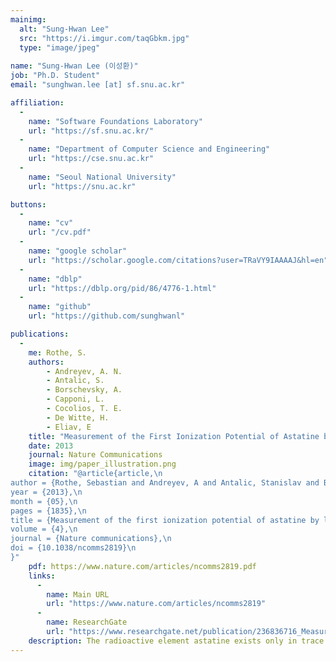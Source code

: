 ```yaml
---
mainimg:
  alt: "Sung-Hwan Lee"
  src: "https://i.imgur.com/taqGbkm.jpg"
  type: "image/jpeg"
  
name: "Sung-Hwan Lee (이성환)"
job: "Ph.D. Student"
email: "sunghwan.lee [at] sf.snu.ac.kr"

affiliation:
  -
    name: "Software Foundations Laboratory"
    url: "https://sf.snu.ac.kr/"
  -
    name: "Department of Computer Science and Engineering"
    url: "https://cse.snu.ac.kr"
  -
    name: "Seoul National University"
    url: "https://snu.ac.kr"

buttons:
  -
    name: "cv"
    url: "/cv.pdf"
  -
    name: "google scholar"
    url: "https://scholar.google.com/citations?user=TRaVY9IAAAAJ&hl=en"
  -
    name: "dblp"
    url: "https://dblp.org/pid/86/4776-1.html"
  -
    name: "github"
    url: "https://github.com/sunghwanl"

publications:
  - 
    me: Rothe, S. 
    authors:
        - Andreyev, A. N. 
        - Antalic, S.
        - Borschevsky, A.
        - Capponi, L.
        - Cocolios, T. E.
        - De Witte, H.
        - Eliav, E
    title: "Measurement of the First Ionization Potential of Astatine by Laser Ionization Spectroscopy"
    date: 2013
    journal: Nature Communications
    image: img/paper_illustration.png
    citation: "@article{article,\n
author = {Rothe, Sebastian and Andreyev, A and Antalic, Stanislav and Borschevsky, Anastasia and Capponi, Luigi and Cocolios, Thomas and De Witte, Hilde and Eliav, Ephraim and Fedorov, D.V. and Fedosseev, Valentin and Fink, D and Fritzsche, s and Ghys, Lars and Huyse, M and Imai, Nobuaki and Kaldor, U and Kudryavtsev, Yu and Koester, Ulli and Lane, J and Wendt, Klaus},\n
year = {2013},\n
month = {05},\n
pages = {1835},\n
title = {Measurement of the first ionization potential of astatine by laser ionization spectroscopy},\n
volume = {4},\n
journal = {Nature communications},\n
doi = {10.1038/ncomms2819}\n
}"
    pdf: https://www.nature.com/articles/ncomms2819.pdf
    links:
      -
        name: Main URL
        url: "https://www.nature.com/articles/ncomms2819"
      -
        name: ResearchGate
        url: "https://www.researchgate.net/publication/236836716_Measurement_of_the_first_ionization_potential_of_astatine_by_laser_ionization_spectroscopy"
    description: The radioactive element astatine exists only in trace amounts in nature. Its properties can therefore only be explored by study of the minute quantities of artificially produced isotopes or by performing theoretical calculations. One of the most important properties influencing the chemical behaviour is the energy required to remove one electron from the valence shell, referred to as the ionization potential.
---
```

